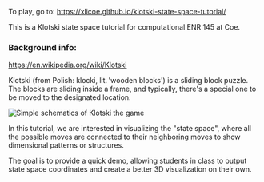 To play, go to:
https://xlicoe.github.io/klotski-state-space-tutorial/

This is a Klotski state space tutorial for computational ENR 145 at Coe.


### Background info:

https://en.wikipedia.org/wiki/Klotski

Klotski (from Polish: klocki, lit. 'wooden blocks') is a sliding block puzzle. The blocks are sliding inside a frame, and typically, there's a special one to be moved to the designated location.

![Simple schematics of Klotski the game](/../main/graphs/Klotski_rules.png)

In this tutorial, we are interested in visualizing the "state space", where all the possible moves are connected to their neighboring moves to show dimensional patterns or structures.

The goal is to provide a quick demo, allowing students in class to output state space coordinates and create a better 3D visualization on their own.
